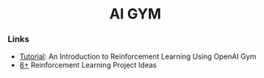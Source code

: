 <h1 align="center">
  <b>AI GYM</b><br>
</h1>


### Links

- [Tutorial](https://www.gocoder.one/blog/rl-tutorial-with-openai-gym/): An Introduction to Reinforcement Learning Using OpenAI Gym
- [8+](https://www.gocoder.one/blog/reinforcement-learning-project-ideas/) Reinforcement Learning Project Ideas
